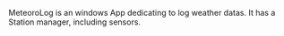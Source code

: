 MeteoroLog is an windows App dedicating to log weather datas. It has a Station manager, including sensors.

